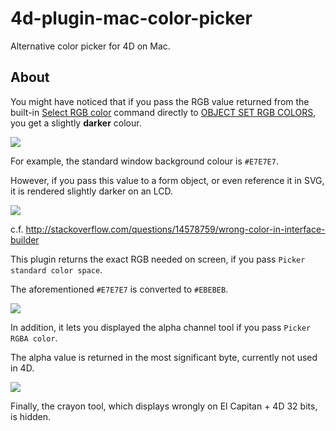 # 4d-plugin-mac-color-picker
Alternative color picker for 4D on Mac.

About
---
You might have noticed that if you pass the RGB value returned from the built-in [Select RGB color](http://doc.4d.com/4Dv15/4D/15/Select-RGB-Color.301-2007529.en.html) command directly to [OBJECT SET RGB COLORS](http://doc.4d.com/4Dv15/4D/15/OBJECT-SET-RGB-COLORS.301-2006928.en.html), you get a slightly **darker** colour.

![](https://github.com/miyako/4d-plugin-mac-color-picker/blob/master/images/picker.png)

For example, the standard window background colour is ```#E7E7E7```.

However, if you pass this value to a form object, or even reference it in SVG, it is rendered slightly darker on an LCD.

![](https://github.com/miyako/4d-plugin-mac-color-picker/blob/master/images/result.png)

c.f. http://stackoverflow.com/questions/14578759/wrong-color-in-interface-builder

This plugin returns the exact RGB needed on screen, if you pass ```Picker standard color space```.

The aforementioned ```#E7E7E7``` is converted to ```#EBEBEB```.

![](https://github.com/miyako/4d-plugin-mac-color-picker/blob/master/images/plugin.png)

In addition, it lets you displayed the alpha channel tool if you pass ```Picker RGBA color```.

The alpha value is returned in the most significant byte, currently not used in 4D.

![](https://github.com/miyako/4d-plugin-mac-color-picker/blob/master/images/alpha.png)

Finally, the crayon tool, which displays wrongly on El Capitan + 4D 32 bits, is hidden.
